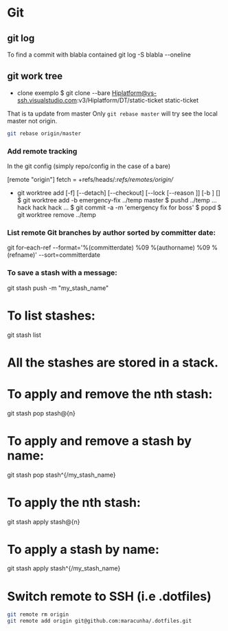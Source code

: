 # Git

## git log
To find a commit with blabla contained
git log -S blabla --oneline

## git work tree
* clone exemplo
$ git clone --bare Hiplatform@vs-ssh.visualstudio.com:v3/Hiplatform/DT/static-ticket static-ticket

That is ta update from master
Only `git rebase master` will try see the local master not origin.
```bash
git rebase origin/master
```


### Add remote tracking
In the git config (simply repo/config in the case of a bare)

[remote "origin"]
  fetch = +refs/heads/*:refs/remotes/origin/*


* git worktree add [-f] [--detach] [--checkout] [--lock [--reason <string>]] [-b <new-branch>] <path> [<commit-ish>]
$ git worktree add -b emergency-fix ../temp master
$ pushd ../temp
... hack hack hack ...
$ git commit -a -m 'emergency fix for boss'
$ popd
$ git worktree remove ../temp

### List remote Git branches by author sorted by committer date:
git for-each-ref --format='%(committerdate) %09 %(authorname) %09 %(refname)' --sort=committerdate

### To save a stash with a message:
git stash push -m "my_stash_name"

# To list stashes:
git stash list

# All the stashes are stored in a stack.
# To apply and remove the nth stash:
git stash pop stash@{n}

# To apply and remove a stash by name:
git stash pop stash^{/my_stash_name}

# To apply the nth stash:
git stash apply stash@{n}

# To apply a stash by name:
git stash apply stash^{/my_stash_name}

# Switch remote to SSH (i.e .dotfiles)
```bash
git remote rm origin
git remote add origin git@github.com:maracunha/.dotfiles.git
```
